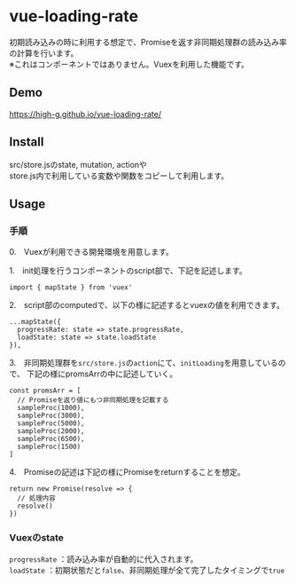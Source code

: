 # vue-loading-rate

初期読み込みの時に利用する想定で、Promiseを返す非同期処理群の読み込み率の計算を行います。  
※これはコンポーネントではありません。Vuexを利用した機能です。

## Demo
https://high-g.github.io/vue-loading-rate/

## Install
src/store.jsのstate, mutation, actionや  
store.js内で利用している変数や関数をコピーして利用します。

## Usage
### 手順
0.　Vuexが利用できる開発環境を用意します。  

1.　init処理を行うコンポーネントのscript部で、下記を記述します。
```
import { mapState } from 'vuex'
```
2.　script部のcomputedで、以下の様に記述するとvuexの値を利用できます。
```
...mapState({
  progressRate: state => state.progressRate,
  loadState: state => state.loadState
}),
```
3.　非同期処理群を`src/store.js`の`action`にて、`initLoading`を用意しているので、
下記の様にpromsArrの中に記述していく。
```
const promsArr = [
  // Promiseを返り値にもつ非同期処理を記載する
  sampleProc(1000),
  sampleProc(3000),
  sampleProc(5000),
  sampleProc(2000),
  sampleProc(6500),
  sampleProc(1500)
]
```
4.　Promiseの記述は下記の様にPromiseをreturnすることを想定。
```
return new Promise(resolve => {
  // 処理内容
  resolve()
})
```


### Vuexのstate
`progressRate` ：読み込み率が自動的に代入されます。  
`loadState` ：初期状態だと`false`、非同期処理が全て完了したタイミングで`true`
